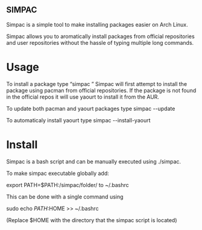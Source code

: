 ## SIMPAC                                     

Simpac is a simple tool to make installing packages easier on Arch Linux.

Simpac allows you to aromatically install packages from official repositories and user repositories without the hassle of typing multiple long commands. 

# Usage 

To install a package type “simpac <package-name>” Simpac will first attempt to install the package using pacman from official repositories. If the package is not found in the official repos it will use yaourt to install it from the AUR.   

To update both pacman and yaourt packages type simpac --update

To automaticaly install yaourt type simpac --install-yaourt

# Install 

Simpac is a bash script and can be manually executed using ./simpac. 
 
To make simpac executable globally add:

export PATH=$PATH:/simpac/folder/ to ~/.bashrc

This can be done with a single command using 

sudo echo $PATH:$HOME >> ~/.bashrc

(Replace $HOME with the directory that the simpac script is located)
